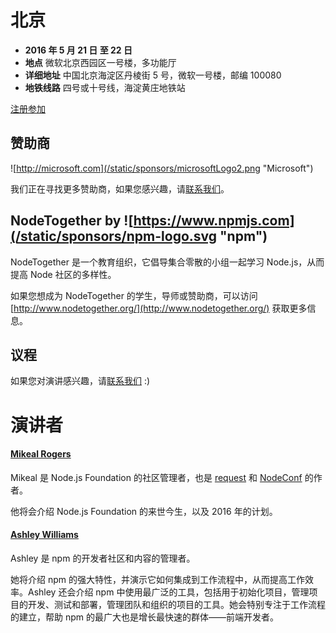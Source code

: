 # 北京

* **2016 年 5 月 21 日 至 22 日**
* **地点** 微软北京西园区一号楼，多功能厅
* **详细地址** 中国北京海淀区丹棱街 5 号，微软一号楼，邮编 100080
* **地铁线路** 四号或十号线，海淀黄庄地铁站

<a class="button" href="https://www.regonline.com/Register/Checkin.aspx?EventID=1813427">注册参加</a>

## 赞助商

![http://microsoft.com](/static/sponsors/microsoftLogo2.png "Microsoft")

我们正在寻找更多赞助商，如果您感兴趣，请<a href="mailto:tbenzies@linuxfoundation.org?subject=Node.js%20Live%20Sponsorship">联系我们</a>。

## NodeTogether by ![https://www.npmjs.com](/static/sponsors/npm-logo.svg "npm")

NodeTogether 是一个教育组织，它倡导集合零散的小组一起学习 Node.js，从而提高 Node 社区的多样性。

如果您想成为 NodeTogether 的学生，导师或赞助商，可以访问 [http://www.nodetogether.org/](http://www.nodetogether.org/) 获取更多信息。

## 议程

如果您对演讲感兴趣，请[联系我们](https://github.com/nodejs/live.nodejs.org#interested-in-speaking) :)

# 演讲者

#### [Mikeal Rogers](https://twitter.com/mikeal)

Mikeal 是 Node.js Foundation 的社区管理者，也是 [request](https://github.com/request/request) 和 [NodeConf](http://www.nodeconf.com) 的作者。

他将会介绍 Node.js Foundation 的来世今生，以及 2016 年的计划。

#### [Ashley Williams](https://github.com/ashleygwilliams)

Ashley 是 npm 的开发者社区和内容的管理者。

她将介绍 npm 的强大特性，并演示它如何集成到工作流程中，从而提高工作效率。Ashley 还会介绍 npm 中使用最广泛的工具，包括用于初始化项目，管理项目的开发、测试和部署，管理团队和组织的项目的工具。她会特别专注于工作流程的建立，帮助 npm 的最广大也是增长最快速的群体——前端开发者。
